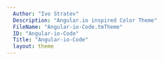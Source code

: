 ```yaml
---
  Author: "Ivo Stratev"
  Description: "Angular.io inspired Color Theme"
  FileName: "Angular-io-Code.tmTheme"
  ID: "Angular-io-Code"
  Title: "Angular-io-Code"
  layout: theme
---
```

  